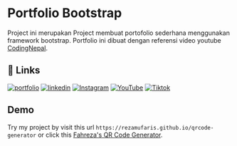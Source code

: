 
# Portfolio Bootstrap

Project ini merupakan Project membuat portofolio sederhana menggunakan framework bootstrap. Portfolio ini dibuat dengan referensi video youtube [CodingNepal](https://www.youtube.com/c/CodingNepal).


## 🔗 Links
[![portfolio](https://img.shields.io/badge/my_portfolio-000?style=for-the-badge&logo=ko-fi&logoColor=white)](https://rezamufaris.github.io/portfolio)
[![linkedin](https://img.shields.io/badge/linkedin-0A66C2?style=for-the-badge&logo=linkedin&logoColor=white)](https://www.linkedin.com/in/fahrezamufaris)
[![Instagram](https://img.shields.io/badge/Instagram-E4405F?style=for-the-badge&logo=instagram&logoColor=white)](https://www.instagram.com/rezamufaris)
[![YouTube](https://img.shields.io/badge/YouTube-FF0000?style=for-the-badge&logo=youtube&logoColor=white)](https://www.youtube.com/c/MufarisFahrezaChannel)
[![Tiktok](https://img.shields.io/badge/TikTok-000000?style=for-the-badge&logo=tiktok&logoColor=white)](https://www.tiktok.com/@mufarisfahreza)



## Demo

Try my project by visit this url `https://rezamufaris.github.io/qrcode-generator` or click this [Fahreza's QR Code Generator](https://rezamufaris.github.io/qrcode-generator).

